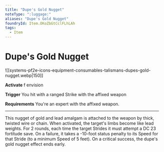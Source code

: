 ```yaml
---
title: "Dupe's Gold Nugget"
noteType: ":luggage:"
aliases: "Dupe's Gold Nugget"
foundryId: Item.OKoZbGtCclFLhLAh
tags:
  - Item
---
```


# Dupe's Gold Nugget
![[systems-pf2e-icons-equipment-consumables-talismans-dupes-gold-nugget.webp|150]]

**Activate** f envision

**Trigger** You hit with a ranged Strike with the affixed weapon

**Requirements** You're an expert with the affixed weapon.

* * *

This nugget of gold and lead amalgam is attached to the weapon by thick, twisted wire or chain. When activated, the target's limbs become like lead weights. For 2 rounds, each time the target Strides it must attempt a DC 23 fortitude save. On a failure, it takes a -10-foot status penalty to its Speed for that Stride (to a minimum Speed of 5 feet). On a critical success, the dupe's gold nugget effect ends early.
